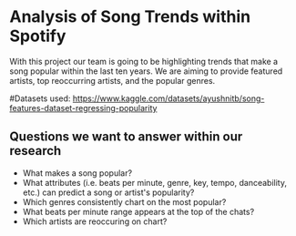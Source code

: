 # Analysis of Song Trends within Spotify #
With this project  our team is going to be highlighting trends that make a song popular within the last ten years. We are aiming to provide featured artists, top reoccurring artists, and the popular genres.  

#Datasets used:
https://www.kaggle.com/datasets/ayushnitb/song-features-dataset-regressing-popularity

## Questions we want to answer within our research
* What makes a song popular? 
* What attributes (i.e. beats per minute, genre, key, tempo, danceability, etc.) can predict a song or artist's popularity?
* Which genres consistently chart on the most popular?
* What beats per minute range appears at the top of the chats?
* Which artists are reoccuring on chart?
